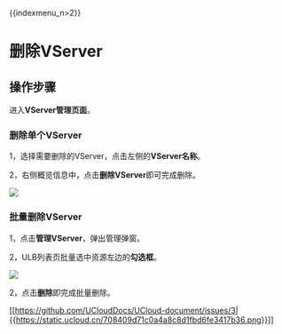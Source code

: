 {{indexmenu_n>2}}

# 删除VServer

## 操作步骤

进入**VServer管理页面**。

### 删除单个VServer

1，选择需要删除的VServer，点击左侧的**VServer名称**。

2，右侧概览信息中，点击**删除VServer**即可完成删除。

![](https://static.ucloud.cn/fc91a84b6c364c8fb7aefddd3812c3c9.png)

### 批量删除VServer

1，点击**管理VServer**，弹出管理弹窗。

2，ULB列表页批量选中资源左边的**勾选框**。

![](https://static.ucloud.cn/a52e2f6d15e24df0a398233a59e22b2b.png)

2，点击**删除**即完成批量删除。

[[https://github.com/UCloudDocs/UCloud-document/issues/3|{{https://static.ucloud.cn/708409d71c0a4a8c8d1fbd6fe3417b36.png}}]]
